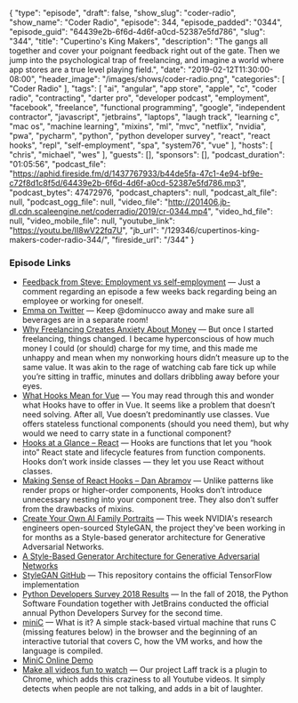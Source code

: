 {
  "type": "episode",
  "draft": false,
  "show_slug": "coder-radio",
  "show_name": "Coder Radio",
  "episode": 344,
  "episode_padded": "0344",
  "episode_guid": "64439e2b-6f6d-4d6f-a0cd-52387e5fd786",
  "slug": "344",
  "title": "Cupertino's King Makers",
  "description": "The gangs all together and cover your poignant feedback right out of the gate. Then we jump into the psychological trap of freelancing, and imagine a world where app stores are a true level playing field.",
  "date": "2019-02-12T11:30:00-08:00",
  "header_image": "/images/shows/coder-radio.png",
  "categories": [
    "Coder Radio"
  ],
  "tags": [
    "ai",
    "angular",
    "app store",
    "apple",
    "c",
    "coder radio",
    "contracting",
    "darter pro",
    "developer podcast",
    "employment",
    "facebook",
    "freelance",
    "functional programming",
    "google",
    "independent contractor",
    "javascript",
    "jetbrains",
    "laptops",
    "laugh track",
    "learning c",
    "mac os",
    "machine learning",
    "mixins",
    "ml",
    "mvc",
    "netflix",
    "nvidia",
    "pwa",
    "pycharm",
    "python",
    "python developer survey",
    "react",
    "react hooks",
    "repl",
    "self-employment",
    "spa",
    "system76",
    "vue"
  ],
  "hosts": [
    "chris",
    "michael",
    "wes"
  ],
  "guests": [],
  "sponsors": [],
  "podcast_duration": "01:05:56",
  "podcast_file": "https://aphid.fireside.fm/d/1437767933/b44de5fa-47c1-4e94-bf9e-c72f8d1c8f5d/64439e2b-6f6d-4d6f-a0cd-52387e5fd786.mp3",
  "podcast_bytes": 47472976,
  "podcast_chapters": null,
  "podcast_alt_file": null,
  "podcast_ogg_file": null,
  "video_file": "http://201406.jb-dl.cdn.scaleengine.net/coderradio/2019/cr-0344.mp4",
  "video_hd_file": null,
  "video_mobile_file": null,
  "youtube_link": "https://youtu.be/II8wV22fq7U",
  "jb_url": "/129346/cupertinos-king-makers-coder-radio-344/",
  "fireside_url": "/344"
}


### Episode Links

  * [Feedback from Steve: Employment vs self-employment](https://slexy.org/view/s27SXkiiQ7 "Feedback from Steve: Employment vs self-employment") — Just a comment regarding an episode a few weeks back regarding being an employee or working for oneself. 
  * [Emma on Twitter](https://twitter.com/SocialHappiness/status/1095007691326447616 "Emma on Twitter") — Keep @dominucco away and make sure all beverages are in a separate room!
  * [Why Freelancing Creates Anxiety About Money](https://www.thecut.com/2019/02/why-freelancing-creates-anxiety-about-money.html "Why Freelancing Creates Anxiety About Money") — But once I started freelancing, things changed. I became hyperconscious of how much money I could (or should) charge for my time, and this made me unhappy and mean when my nonworking hours didn’t measure up to the same value. It was akin to the rage of watching cab fare tick up while you’re sitting in traffic, minutes and dollars dribbling away before your eyes.
  * [What Hooks Mean for Vue](https://css-tricks.com/what-hooks-mean-for-vue/ "What Hooks Mean for Vue") — You may read through this and wonder what Hooks have to offer in Vue. It seems like a problem that doesn’t need solving. After all, Vue doesn’t predominantly use classes. Vue offers stateless functional components (should you need them), but why would we need to carry state in a functional component?
  * [Hooks at a Glance – React](https://reactjs.org/docs/hooks-overview.html "Hooks at a Glance – React") — Hooks are functions that let you “hook into” React state and lifecycle features from function components. Hooks don’t work inside classes — they let you use React without classes.
  * [Making Sense of React Hooks – Dan Abramov](https://medium.com/@dan_abramov/making-sense-of-react-hooks-fdbde8803889 "Making Sense of React Hooks – Dan Abramov") — Unlike patterns like render props or higher-order components, Hooks don’t introduce unnecessary nesting into your component tree. They also don’t suffer from the drawbacks of mixins.
  * [Create Your Own AI Family Portraits](https://www.phoronix.com/scan.php?page=news_item&px=NVIDIA-StyleGAN-Open-Source "Create Your Own AI Family Portraits") — This week NVIDIA's research engineers open-sourced StyleGAN, the project they've been working in for months as a Style-based generator architecture for Generative Adversarial Networks. 
  * [A Style-Based Generator Architecture for Generative Adversarial Networks](https://arxiv.org/pdf/1812.04948.pdf "A Style-Based Generator Architecture for Generative Adversarial Networks")
  * [StyleGAN GitHub](https://github.com/NVlabs/stylegan "StyleGAN GitHub") — This repository contains the official TensorFlow implementation
  * [Python Developers Survey 2018 Results](https://www.jetbrains.com/research/python-developers-survey-2018/ "Python Developers Survey 2018 Results") — In the fall of 2018, the Python Software Foundation together with JetBrains conducted the official annual Python Developers Survey for the second time.
  * [miniC](https://github.com/vasyop/miniC-hosting/blob/master/README.md "miniC") — What is it? A simple stack-based virtual machine that runs C (missing features below) in the browser and the beginning of an interactive tutorial that covers C, how the VM works, and how the language is compiled.
  * [MiniC Online Demo](https://vasyop.github.io/miniC-hosting/ "MiniC Online Demo")
  * [Make all videos fun to watch](https://labs.earthpeople.se/2019/02/make-all-videos-fun-to-watch/ "Make all videos fun to watch") — Our project Laff track is a plugin to Chrome, which adds this craziness to all Youtube videos. It simply detects when people are not talking, and adds in a bit of laughter. 


